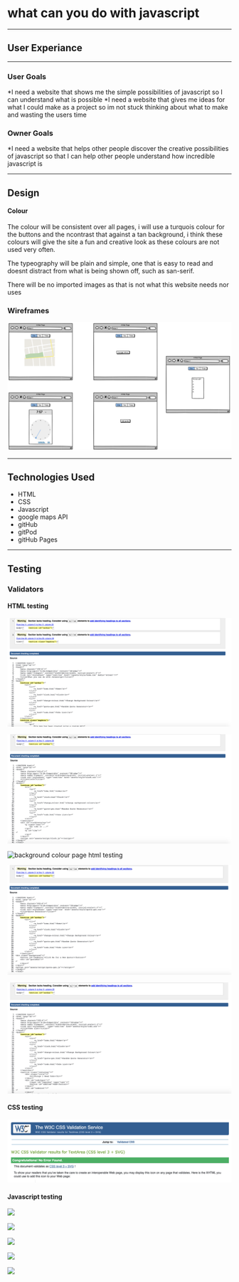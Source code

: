 # what can you do with javascript
-----
## User Experiance
-----
### User Goals

*I need a website that shows me the simple possibilities of javascript so I can understand what is possible
*I need a website that gives me ideas for what I could make as a project so im not stuck thinking about what to make and wasting the users time

### Owner Goals

*I need a website that helps other people discover the creative possibilities of javascript so that I can help other people understand how incredible javascript is

-----
## Design

#### Colour
The colour will be consistent over all pages, i will use a turquois colour for the buttons and the ncontrast that against a tan background, i think these colours will give the site a fun and creative look as these colours are not used very often.

The typeography will be plain and simple, one that is easy to read and doesnt distract from what is being shown off, such as san-serif.

There will be no imported images as that is not what this website needs nor uses

### Wireframes

![png of the wireframe for this project](assets/img/js-wireframe.png)

-----

## Technologies Used

* HTML 
* CSS
* Javascript
* google maps API
* gitHub
* gitPod
* gitHub Pages

------

## Testing

### Validators

#### HTML testing

![home page html testing](assets/img/home-testing.png)

![clock html testing](assets/img/clock-testing.png)

![background colour page html testing](assets/img/change-background-colour-testing.png)

![quote generator html testing](assets/img/quote-gen-testing.png)

![todo list html testing](assets/img/todo-testing.png)

#### CSS testing

![](assets/img/css-testing.png)

#### Javascript testing

![](assets/img/.png)

![](assets/img/.png)

![](assets/img/.png)

![](assets/img/.png)

![](assets/img/.png)

